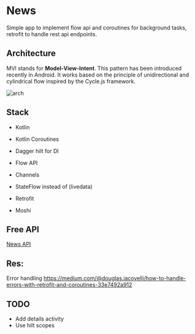 # News
Simple app to implement flow api and coroutines for background tasks, retrofit to handle rest api endpoints.

## Architecture

MVI stands for **Model-View-Intent**. This pattern has been introduced recently in Android. It works based on the principle of unidirectional and cylindrical flow inspired by the Cycle.js framework.

![arch](https://miro.medium.com/max/911/1*TTKpvdzyNXfPBhVyRqD6EA.png)



## Stack

* Kotlin

* Kotlin Coroutines

* Dagger hilt for DI

* Flow API

* Channels

* StateFlow instead of (livedata)

* Retrofit

* Moshi

## Free API
[News API](https://newsapi.org/)

## Res:  
Error handling
https://medium.com/@douglas.iacovelli/how-to-handle-errors-with-retrofit-and-coroutines-33e7492a912

## TODO

* Add details activity
* Use hilt scopes


